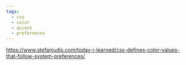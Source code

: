 ```yaml
---
tags:
  - css
  - color
  - accent
  - preferences
---
```

https://www.stefanjudis.com/today-i-learned/css-defines-color-values-that-follow-system-preferences/

